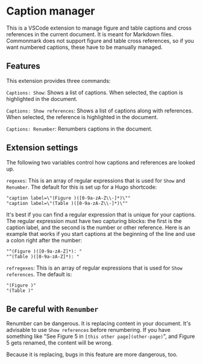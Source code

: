 # Caption manager

This is a VSCode extension to manage figure and table captions and cross references in the current document.
It is meant for Markdown files. 
Commonmark does not support figure and table cross references, so if you want numbered captions, these have to be manually managed.

## Features

This extension provides three commands:

`Captions: Show`: Shows a list of captions. When selected, the caption is highlighted in the document.

`Captions: Show references`: Shows a list of captions along with references. When selected, the reference is highlighted in the document.

`Captions: Renumber`: Renumbers captions in the document.

## Extension settings

The following two variables control how captions and references are looked up.

`regexes`: This is an array of regular expressions that is used for `Show` and `Renumber`.
The default for this is set up for a Hugo shortcode:

```
"caption label=\"(Figure )([0-9a-zA-Z\\-]*)\""
"caption label=\"(Table )([0-9a-zA-Z\\-]*)\""
```

It's best if you can find a regular expression that is unique for your captions. 
The regular expression must have two capturing blocks: the first is the caption label,
and the second is the number or other reference.
Here is an example that works if you start captions at the beginning of the line
and use a colon right after the number:

```
"^(Figure )([0-9a-zA-Z]*): "
"^(Table )([0-9a-zA-Z]*): "
```

`refregexes`: This is an array of regular expressions that is used for `Show references`.
The default is:

```
"(Figure )"
"(Table )"
```

## Be careful with `Renumber`

Renumber can be dangerous. It is replacing content in your document.
It's advisable to use `Show references` before renumbering.
If you have something like "See Figure 5 in `[this other page](other-page)`", and Figure 5 gets renamed, the content will be wrong.

Because it is replacing, bugs in this feature are more dangerous, too.

